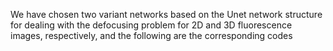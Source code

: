 We have chosen two variant networks based on the Unet network structure for dealing with the defocusing problem for 2D and 3D fluorescence images, respectively, and the following are the corresponding codes
